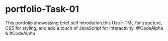 # portfolio-Task-01
This portfolio showcasing brief self introdution.this Use HTML for structure, CSS for styling, and add a touch of JavaScript for interactivity. 
@CodeAlpha & #CodeAlpha
